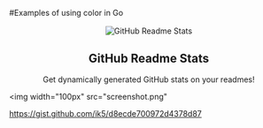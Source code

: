 #Examples of using color in Go

<p align="center">
 <img width="100px" src="https://res.cloudinary.com/anuraghazra/image/upload/v1594908242/logo_ccswme.svg" align="center" alt="GitHub Readme Stats" />
 <h2 align="center">GitHub Readme Stats</h2>
 <p align="center">Get dynamically generated GitHub stats on your readmes!</p>
</p>

 <img width="100px" src="screenshot.png" 
 
 https://gist.github.com/ik5/d8ecde700972d4378d87


